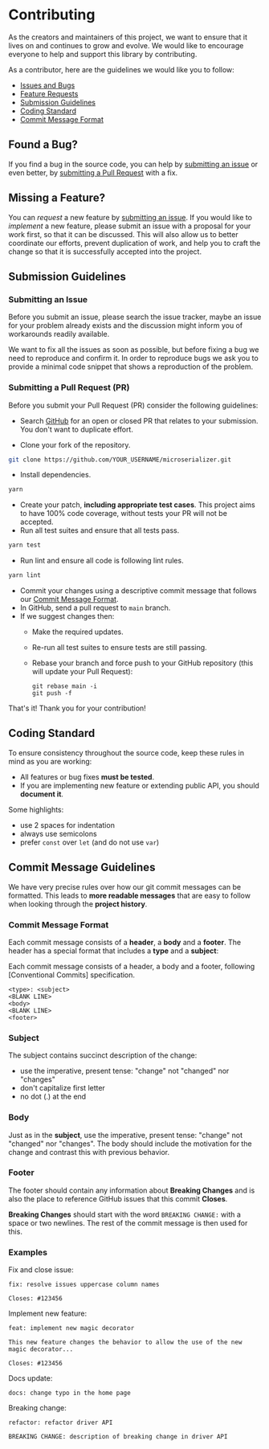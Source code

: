 # Contributing

As the creators and maintainers of this project, we want to ensure that it lives on and continues to grow and evolve. We would like to encourage everyone to help and support this library by contributing.

As a contributor, here are the guidelines we would like you to follow:

 - [Issues and Bugs](#issue)
 - [Feature Requests](#feature)
 - [Submission Guidelines](#submit)
 - [Coding Standard](#coding-standard)
 - [Commit Message Format](#commit)
 
## <a name="issue"></a> Found a Bug?

If you find a bug in the source code, you can help by [submitting an issue](#submit-issue) or even better, by [submitting a Pull Request](#submit-pr) with a fix.

## <a name="feature"></a> Missing a Feature?

You can *request* a new feature by [submitting an issue](#submit-issue). 
If you would like to *implement* a new feature, please submit an issue with a proposal for your work first, 
so that it can be discussed. This will also allow us to better coordinate our efforts, 
prevent duplication of work, and help you to craft the change so that it is successfully accepted into the project.
## <a name="submit"></a> Submission Guidelines

### <a name="submit-issue"></a> Submitting an Issue

Before you submit an issue, please search the issue tracker,
maybe an issue for your problem already exists and the discussion might inform you of workarounds readily available.

We want to fix all the issues as soon as possible, but before fixing a bug we need to reproduce and confirm it.
 In order to reproduce bugs we ask you to provide a minimal code snippet that shows a reproduction of the problem.


### <a name="submit-pr"></a> Submitting a Pull Request (PR)
Before you submit your Pull Request (PR) consider the following guidelines:

* Search [GitHub](https://github.com/microkits/microserializer/pulls) for an open or closed PR
  that relates to your submission. You don't want to duplicate effort.

* Clone your fork of the repository.
```sh
git clone https://github.com/YOUR_USERNAME/microserializer.git
```

* Install dependencies.
```sh
yarn
```

* Create your patch, **including appropriate test cases**. This project aims to have 100% code coverage, without tests your PR will not be accepted. 
* Run all test suites and ensure that all tests pass.
```sh
yarn test
```
* Run lint and ensure all code is following lint rules.
```sh
yarn lint
```
* Commit your changes using a descriptive commit message that follows our [Commit Message Format](#commit).
* In GitHub, send a pull request to `main` branch.
* If we suggest changes then:
  * Make the required updates.
  * Re-run all test suites to ensure tests are still passing.
  * Rebase your branch and force push to your GitHub repository (this will update your Pull Request):

    ```shell
    git rebase main -i
    git push -f
    ```

That's it! Thank you for your contribution!

## <a name="coding-standard"></a> Coding Standard

To ensure consistency throughout the source code, keep these rules in mind as you are working:

- All features or bug fixes **must be tested**.
- If you are implementing new feature or extending public API, you should **document it**.

Some highlights:

- use 2 spaces for indentation
- always use semicolons
- prefer `const` over `let` (and do not use `var`)

## <a name="commit"></a> Commit Message Guidelines

We have very precise rules over how our git commit messages can be formatted.  This leads to **more
readable messages** that are easy to follow when looking through the **project history**.

### Commit Message Format
Each commit message consists of a **header**, a **body** and a **footer**.  The header has a special
format that includes a **type** and a **subject**:

Each commit message consists of a header, a body and a footer, following [Conventional Commits] specification. 

```
<type>: <subject>
<BLANK LINE>
<body>
<BLANK LINE>
<footer>
```
### Subject
The subject contains succinct description of the change:

* use the imperative, present tense: "change" not "changed" nor "changes"
* don't capitalize first letter
* no dot (.) at the end

### Body
Just as in the **subject**, use the imperative, present tense: "change" not "changed" nor "changes".
The body should include the motivation for the change and contrast this with previous behavior.

### Footer
The footer should contain any information about **Breaking Changes** and is also the place to
reference GitHub issues that this commit **Closes**.

**Breaking Changes** should start with the word `BREAKING CHANGE:` with a space or two newlines.
The rest of the commit message is then used for this.

### Examples
Fix and close issue:
```
fix: resolve issues uppercase column names

Closes: #123456
```
Implement new feature:
```
feat: implement new magic decorator

This new feature changes the behavior to allow the use of the new magic decorator...

Closes: #123456
```
Docs update:
```
docs: change typo in the home page
```
Breaking change:
```
refactor: refactor driver API

BREAKING CHANGE: description of breaking change in driver API
```

